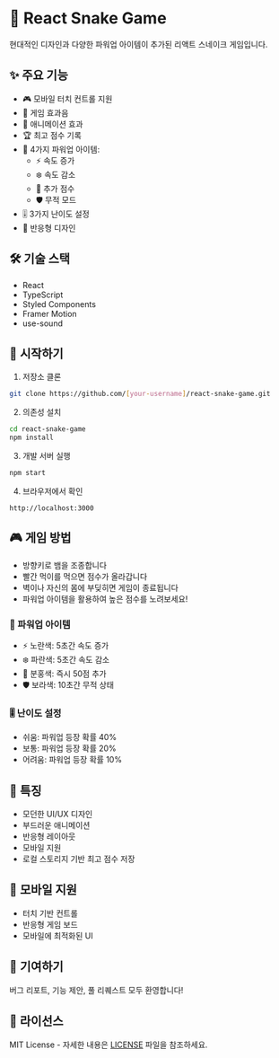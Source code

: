 # 🐍 React Snake Game

현대적인 디자인과 다양한 파워업 아이템이 추가된 리액트 스네이크 게임입니다.

## ✨ 주요 기능

- 🎮 모바일 터치 컨트롤 지원
- 🎵 게임 효과음
- 💫 애니메이션 효과
- 🏆 최고 점수 기록
- 🎲 4가지 파워업 아이템:
  - ⚡ 속도 증가
  - ❄️ 속도 감소
  - 💎 추가 점수
  - 🛡️ 무적 모드
- 🎚️ 3가지 난이도 설정
- 📱 반응형 디자인

## 🛠️ 기술 스택

- React
- TypeScript
- Styled Components
- Framer Motion
- use-sound

## 🚀 시작하기

1. 저장소 클론
```bash
git clone https://github.com/[your-username]/react-snake-game.git
```

2. 의존성 설치
```bash
cd react-snake-game
npm install
```

3. 개발 서버 실행
```bash
npm start
```

4. 브라우저에서 확인
```
http://localhost:3000
```

## 🎮 게임 방법

- 방향키로 뱀을 조종합니다
- 빨간 먹이를 먹으면 점수가 올라갑니다
- 벽이나 자신의 몸에 부딪히면 게임이 종료됩니다
- 파워업 아이템을 활용하여 높은 점수를 노려보세요!

### 🎁 파워업 아이템

- ⚡ 노란색: 5초간 속도 증가
- ❄️ 파란색: 5초간 속도 감소
- 💎 분홍색: 즉시 50점 추가
- 🛡️ 보라색: 10초간 무적 상태

### 🎚️ 난이도 설정

- 쉬움: 파워업 등장 확률 40%
- 보통: 파워업 등장 확률 20%
- 어려움: 파워업 등장 확률 10%

## 🎨 특징

- 모던한 UI/UX 디자인
- 부드러운 애니메이션
- 반응형 레이아웃
- 모바일 지원
- 로컬 스토리지 기반 최고 점수 저장

## 📱 모바일 지원

- 터치 기반 컨트롤
- 반응형 게임 보드
- 모바일에 최적화된 UI

## 🤝 기여하기

버그 리포트, 기능 제안, 풀 리퀘스트 모두 환영합니다!

## 📄 라이선스

MIT License - 자세한 내용은 [LICENSE](LICENSE) 파일을 참조하세요.
